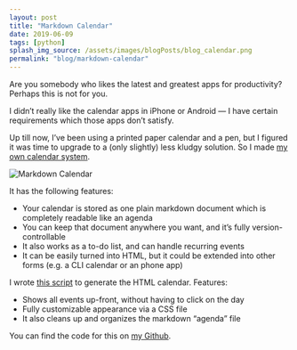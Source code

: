 ```yaml
---
layout: post
title: "Markdown Calendar"
date: 2019-06-09
tags: [python]
splash_img_source: /assets/images/blogPosts/blog_calendar.png
permalink: "blog/markdown-calendar"
---
```


Are you somebody who likes the latest and greatest apps for productivity? Perhaps this is not for you.

I didn’t really like the calendar apps in iPhone or Android — I have certain requirements which those apps don’t satisfy.

Up till now, I’ve been using a printed paper calendar and a pen, but I figured it was time to upgrade to a (only slightly) less kludgy solution. So I made [my own calendar system](https://github.com/nequals30/MDcalendar).

![Markdown Calendar](/assets/images/blogPosts/blog_calendar.png)

It has the following features:

* Your calendar is stored as one plain markdown document which is completely readable like an agenda
* You can keep that document anywhere you want, and it’s fully version-controllable
* It also works as a to-do list, and can handle recurring events
* It can be easily turned into HTML, but it could be extended into other forms (e.g. a CLI calendar or an phone app)

I wrote [this script](https://github.com/nequals30/MDcalendar/blob/master/mdcalendar.py) to generate the HTML calendar. Features:

* Shows all events up-front, without having to click on the day
* Fully customizable appearance via a CSS file
* It also cleans up and organizes the markdown “agenda” file

You can find the code for this on [my Github](https://github.com/nequals30/MDcalendar).
